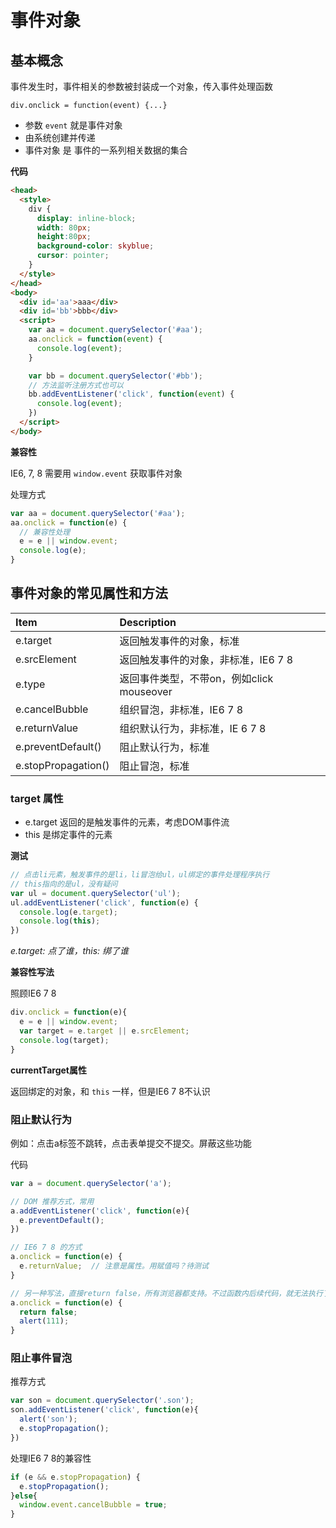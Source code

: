 # 事件对象

## 基本概念

事件发生时，事件相关的参数被封装成一个对象，传入事件处理函数

```
div.onclick = function(event) {...}
```

- 参数 `event` 就是事件对象
- 由系统创建并传递
- 事件对象 是 事件的一系列相关数据的集合

**代码**

```html
<head>
  <style>
    div {
      display: inline-block;
      width: 80px;
      height:80px;
      background-color: skyblue;
      cursor: pointer;
    }
  </style>
</head>
<body>
  <div id='aa'>aaa</div>
  <div id='bb'>bbb</div>
  <script>
    var aa = document.querySelector('#aa');
    aa.onclick = function(event) {
      console.log(event);
    }

    var bb = document.querySelector('#bb');
    // 方法监听注册方式也可以
    bb.addEventListener('click', function(event) {
      console.log(event);
    })
  </script>
</body>
```


**兼容性**

IE6, 7, 8 需要用 `window.event` 获取事件对象

处理方式

```js
var aa = document.querySelector('#aa');
aa.onclick = function(e) {
  // 兼容性处理
  e = e || window.event;
  console.log(e);
}
```

## 事件对象的常见属性和方法

| Item                | Description                               |
|:------------------- |:----------------------------------------- |
| e.target            | 返回触发事件的对象，标准                  |
| e.srcElement        | 返回触发事件的对象，非标准，IE6 7 8       |
| e.type              | 返回事件类型，不带on，例如click mouseover |
| e.cancelBubble      | 组织冒泡，非标准，IE6 7 8                 |
| e.returnValue       | 组织默认行为，非标准，IE 6 7 8            |
| e.preventDefault()  | 阻止默认行为，标准                        |
| e.stopPropagation() | 阻止冒泡，标准                                          |


### target 属性

- e.target 返回的是触发事件的元素，考虑DOM事件流
- this 是绑定事件的元素

**测试**

```js
// 点击li元素，触发事件的是li，li冒泡给ul，ul绑定的事件处理程序执行
// this指向的是ul，没有疑问
var ul = document.querySelector('ul');
ul.addEventListener('click', function(e) {
  console.log(e.target);
  console.log(this);
})
```

*e.target: 点了谁，this: 绑了谁*

**兼容性写法**

照顾IE6 7 8

```js
div.onclick = function(e){
  e = e || window.event;
  var target = e.target || e.srcElement;
  console.log(target);
}
```

**currentTarget属性**

返回绑定的对象，和 `this` 一样，但是IE6 7 8不认识


### 阻止默认行为

例如：点击a标签不跳转，点击表单提交不提交。屏蔽这些功能

代码

```js
var a = document.querySelector('a');

// DOM 推荐方式，常用
a.addEventListener('click', function(e){
  e.preventDefault();
})

// IE6 7 8 的方式
a.onclick = function(e) {
  e.returnValue;  // 注意是属性。用赋值吗？待测试
}

// 另一种写法，直接return false，所有浏览器都支持。不过函数内后续代码，就无法执行了
a.onclick = function(e) {
  return false;
  alert(111);
}
```

### 阻止事件冒泡

推荐方式

```js
var son = document.querySelector('.son');
son.addEventListener('click', function(e){
  alert('son');
  e.stopPropagation();
})
```

处理IE6 7 8的兼容性

```js
if (e && e.stopPropagation) {
  e.stopPropagation();
}else{
  window.event.cancelBubble = true;
}
```
